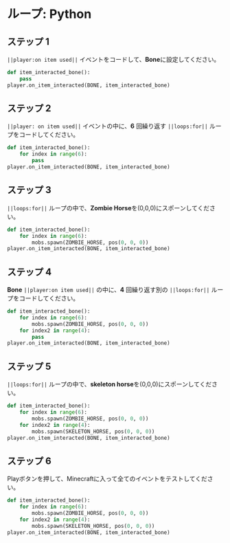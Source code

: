 # ループ: Python

## ステップ 1
``||player:on item used||`` イベントをコードして、**Bone**に設定してください。

```python
def item_interacted_bone():
    pass
player.on_item_interacted(BONE, item_interacted_bone)
```

## ステップ 2
``||player: on item used||`` イベントの中に、**6** 回繰り返す ``||loops:for||`` ループをコードしてください。

```python
def item_interacted_bone():
    for index in range(6):
        pass
player.on_item_interacted(BONE, item_interacted_bone)
```

## ステップ 3
``||loops:for||`` ループの中で、**Zombie Horse**を(0,0,0)にスポーンしてください。

```python
def item_interacted_bone():
    for index in range(6):
        mobs.spawn(ZOMBIE_HORSE, pos(0, 0, 0))
player.on_item_interacted(BONE, item_interacted_bone)
```

## ステップ 4
**Bone** ``||player:on item used||`` の中に、**4** 回繰り返す別の ``||loops:for||`` ループをコードしてください。

```python
def item_interacted_bone():
    for index in range(6):
        mobs.spawn(ZOMBIE_HORSE, pos(0, 0, 0))
    for index2 in range(4):
        pass
player.on_item_interacted(BONE, item_interacted_bone)
```

## ステップ 5
``||loops:for||`` ループの中で、**skeleton horse**を(0,0,0)にスポーンしてください。  

```python
def item_interacted_bone():
    for index in range(6):
        mobs.spawn(ZOMBIE_HORSE, pos(0, 0, 0))
    for index2 in range(4):
        mobs.spawn(SKELETON_HORSE, pos(0, 0, 0))
player.on_item_interacted(BONE, item_interacted_bone)
```

## ステップ 6
Playボタンを押して、Minecraftに入って全てのイベントをテストしてください。

```python
def item_interacted_bone():
    for index in range(6):
        mobs.spawn(ZOMBIE_HORSE, pos(0, 0, 0))
    for index2 in range(4):
        mobs.spawn(SKELETON_HORSE, pos(0, 0, 0))
player.on_item_interacted(BONE, item_interacted_bone)
```

